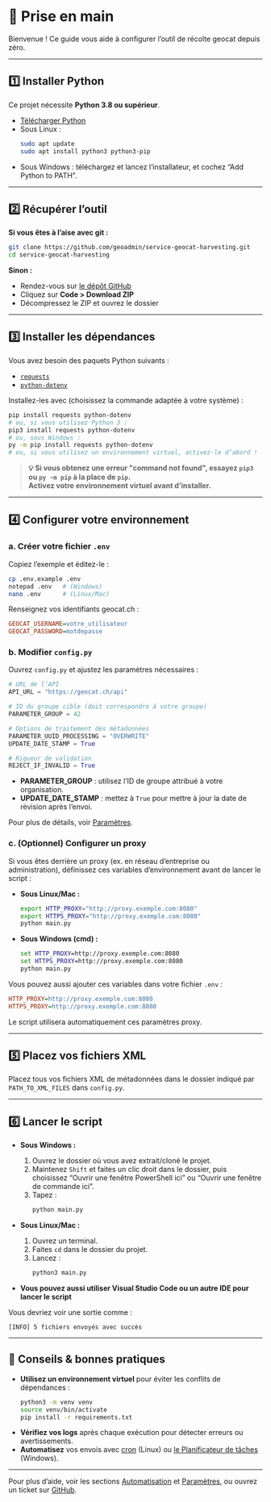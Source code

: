 # 🚀 Prise en main

Bienvenue ! Ce guide vous aide à configurer l’outil de récolte geocat depuis zéro.

---

## 1️⃣ Installer Python

Ce projet nécessite **Python 3.8 ou supérieur**.

- [Télécharger Python](https://www.python.org/downloads/)
- Sous Linux :
    ```sh
    sudo apt update
    sudo apt install python3 python3-pip
    ```
- Sous Windows : téléchargez et lancez l’installateur, et cochez “Add Python to PATH”.

---

## 2️⃣ Récupérer l’outil

**Si vous êtes à l’aise avec git :**
```sh
git clone https://github.com/geoadmin/service-geocat-harvesting.git
cd service-geocat-harvesting
```
**Sinon :**  
- Rendez-vous sur [le dépôt GitHub](https://github.com/geoadmin/service-geocat-harvesting)
- Cliquez sur **Code > Download ZIP**
- Décompressez le ZIP et ouvrez le dossier

---

## 3️⃣ Installer les dépendances

Vous avez besoin des paquets Python suivants :
- [`requests`](https://pypi.org/project/requests/)
- [`python-dotenv`](https://pypi.org/project/python-dotenv/)

Installez-les avec (choisissez la commande adaptée à votre système) :

```sh
pip install requests python-dotenv
# ou, si vous utilisez Python 3 :
pip3 install requests python-dotenv
# ou, sous Windows :
py -m pip install requests python-dotenv
# ou, si vous utilisez un environnement virtuel, activez-le d’abord !
```

> **💡 Si vous obtenez une erreur "command not found", essayez `pip3` ou `py -m pip` à la place de `pip`.  
> Activez votre environnement virtuel avant d’installer.**

---

## 4️⃣ Configurer votre environnement

### a. Créer votre fichier `.env`

Copiez l’exemple et éditez-le :

```sh
cp .env.example .env
notepad .env   # (Windows)
nano .env      # (Linux/Mac)
```

Renseignez vos identifiants geocat.ch :

```ini
GEOCAT_USERNAME=votre_utilisateur
GEOCAT_PASSWORD=motdepasse
```

### b. Modifier `config.py`

Ouvrez `config.py` et ajustez les paramètres nécessaires :

```python
# URL de l’API
API_URL = "https://geocat.ch/api"

# ID du groupe cible (doit correspondre à votre groupe)
PARAMETER_GROUP = 42

# Options de traitement des métadonnées
PARAMETER_UUID_PROCESSING = "OVERWRITE"
UPDATE_DATE_STAMP = True

# Rigueur de validation
REJECT_IF_INVALID = True
```

- **PARAMETER_GROUP** : utilisez l’ID de groupe attribué à votre organisation.
- **UPDATE_DATE_STAMP** : mettez à `True` pour mettre à jour la date de révision après l’envoi.

Pour plus de détails, voir [Paramètres](parameters.md).

### c. (Optionnel) Configurer un proxy

Si vous êtes derrière un proxy (ex. en réseau d’entreprise ou administration), définissez ces variables d’environnement avant de lancer le script :

- **Sous Linux/Mac :**
    ```sh
    export HTTP_PROXY="http://proxy.exemple.com:8080"
    export HTTPS_PROXY="http://proxy.exemple.com:8080"
    python main.py
    ```

- **Sous Windows (cmd) :**
    ```bat
    set HTTP_PROXY=http://proxy.exemple.com:8080
    set HTTPS_PROXY=http://proxy.exemple.com:8080
    python main.py
    ```

Vous pouvez aussi ajouter ces variables dans votre fichier `.env` :

```ini
HTTP_PROXY=http://proxy.exemple.com:8080
HTTPS_PROXY=http://proxy.exemple.com:8080
```

Le script utilisera automatiquement ces paramètres proxy.

---

## 5️⃣ Placez vos fichiers XML

Placez tous vos fichiers XML de métadonnées dans le dossier indiqué par `PATH_TO_XML_FILES` dans `config.py`.

---

## 6️⃣ Lancer le script

- **Sous Windows :**
  1. Ouvrez le dossier où vous avez extrait/cloné le projet.
  2. Maintenez `Shift` et faites un clic droit dans le dossier, puis choisissez “Ouvrir une fenêtre PowerShell ici” ou “Ouvrir une fenêtre de commande ici”.
  3. Tapez :
     ```sh
     python main.py
     ```

- **Sous Linux/Mac :**
  1. Ouvrez un terminal.
  2. Faites `cd` dans le dossier du projet.
  3. Lancez :
     ```sh
     python3 main.py
     ```

- **Vous pouvez aussi utiliser Visual Studio Code ou un autre IDE pour lancer le script**

Vous devriez voir une sortie comme :
```
[INFO] 5 fichiers envoyés avec succès
```

---

## 📝 Conseils & bonnes pratiques

- **Utilisez un environnement virtuel** pour éviter les conflits de dépendances :
    ```sh
    python3 -m venv venv
    source venv/bin/activate
    pip install -r requirements.txt
    ```
- **Vérifiez vos logs** après chaque exécution pour détecter erreurs ou avertissements.
- **Automatisez** vos envois avec [cron](automation.md#🐧-linux-cron) (Linux) ou [le Planificateur de tâches](automation.md#🪟-windows-task-scheduler) (Windows).

---

Pour plus d’aide, voir les sections [Automatisation](automation.md) et [Paramètres](parameters.md), ou ouvrez un ticket sur [GitHub](https://github.com/geoadmin/service-geocat-harvesting/issues).